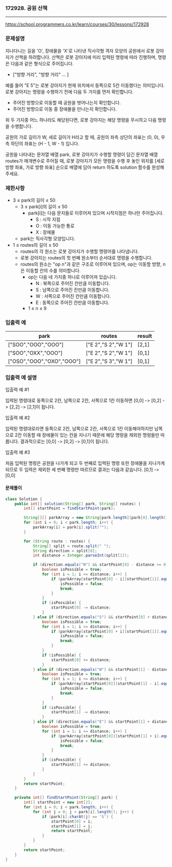 ### 172928. 공원 산책

---

https://school.programmers.co.kr/learn/courses/30/lessons/172928

### 문제설명

지나다니는 길을 'O', 장애물을 'X'로 나타낸 직사각형 격자 모양의 공원에서 로봇 강아지가 산책을 하려합니다. 산책은 로봇 강아지에 미리 입력된 명령에 따라 진행하며, 명령은
다음과 같은 형식으로 주어집니다.

- ["방향 거리", "방향 거리" … ]

예를 들어 "E 5"는 로봇 강아지가 현재 위치에서 동쪽으로 5칸 이동했다는 의미입니다. 로봇 강아지는 명령을 수행하기 전에 다음 두 가지를 먼저 확인합니다.

- 주어진 방향으로 이동할 때 공원을 벗어나는지 확인합니다.
- 주어진 방향으로 이동 중 장애물을 만나는지 확인합니다.

위 두 가지중 어느 하나라도 해당된다면, 로봇 강아지는 해당 명령을 무시하고 다음 명령을 수행합니다.

공원의 가로 길이가 W, 세로 길이가 H라고 할 때, 공원의 좌측 상단의 좌표는 (0, 0), 우측 하단의 좌표는 (H - 1, W - 1) 입니다.

공원을 나타내는 문자열 배열 park, 로봇 강아지가 수행할 명령이 담긴 문자열 배열 routes가 매개변수로 주어질 때, 로봇 강아지가 모든 명령을 수행 후 놓인
위치를 [세로 방향 좌표, 가로 방향 좌표] 순으로 배열에 담아 return 하도록 solution 함수를 완성해주세요.

### 제한사항

- 3 ≤ park의 길이 ≤ 50
    - 3 ≤ park[i]의 길이 ≤ 50
        - park[i]는 다음 문자들로 이루어져 있으며 시작지점은 하나만 주어집니다.
            - S : 시작 지점
            - O : 이동 가능한 통로
            - X : 장애물
    - park는 직사각형 모양입니다.
- 1 ≤ routes의 길이 ≤ 50
    - routes의 각 원소는 로봇 강아지가 수행할 명령어를 나타냅니다.
    - 로봇 강아지는 routes의 첫 번째 원소부터 순서대로 명령을 수행합니다.
    - routes의 원소는 "op n"과 같은 구조로 이루어져 있으며, op는 이동할 방향, n은 이동할 칸의 수를 의미합니다.
        - op는 다음 네 가지중 하나로 이루어져 있습니다.
            - N : 북쪽으로 주어진 칸만큼 이동합니다.
            - S : 남쪽으로 주어진 칸만큼 이동합니다.
            - W : 서쪽으로 주어진 칸만큼 이동합니다.
            - E : 동쪽으로 주어진 칸만큼 이동합니다.
        - 1 ≤ n ≤ 9

### 입출력 예

| park                      | routes                | result |
|---------------------------|-----------------------|--------|
| ["SOO","OOO","OOO"]       | ["E 2","S 2","W 1"]	  | [2,1]  |
| ["SOO","OXX","OOO"]       | ["E 2","S 2","W 1"]	  | [0,1]  |
| ["OSO","OOO","OXO","OOO"] | 	["E 2","S 3","W 1"]	 | [0,1]  |

### 입출력 예 설명

입출력 예 #1

입력된 명령대로 동쪽으로 2칸, 남쪽으로 2칸, 서쪽으로 1칸 이동하면 [0,0] -> [0,2] -> [2,2] -> [2,1]이 됩니다.

입출력 예 #2

입력된 명령대로라면 동쪽으로 2칸, 남쪽으로 2칸, 서쪽으로 1칸 이동해야하지만 남쪽으로 2칸 이동할 때 장애물이 있는 칸을 지나기 때문에 해당 명령을 제외한 명령들만 따릅니다. 결과적으로는 [0,0] -> [0,2] -> [0,1]이 됩니다.

입출력 예 #3

처음 입력된 명령은 공원을 나가게 되고 두 번째로 입력된 명령 또한 장애물을 지나가게 되므로 두 입력은 제외한 세 번째 명령만 따르므로 결과는 다음과 같습니다. [0,1] -> [0,0]

#### 문제풀이

```java
class Solution {
    public int[] solution(String[] park, String[] routes) {
        int[] startPoint = findStartPoint(park);

        String[][] parkArray = new String[park.length][park[0].length()];
        for (int i = 0; i < park.length; i++) {
            parkArray[i] = park[i].split("");
        }

        for (String route : routes) {
            String[] split = route.split(" ");
            String direction = split[0];
            int distance = Integer.parseInt(split[1]);

            if (direction.equals("N") && startPoint[0] - distance >= 0) {
                boolean isPossible = true;
                for (int i = 1; i <= distance; i++) {
                    if (parkArray[startPoint[0] - i][startPoint[1]].equals("X")) {
                        isPossible = false;
                        break;
                    }
                }
                if (isPossible) {
                    startPoint[0] -= distance;
                }
            } else if (direction.equals("S") && startPoint[0] + distance < parkArray.length) {
                boolean isPossible = true;
                for (int i = 1; i <= distance; i++) {
                    if (parkArray[startPoint[0] + i][startPoint[1]].equals("X")) {
                        isPossible = false;
                        break;
                    }
                }
                if (isPossible) {
                    startPoint[0] += distance;
                }
            } else if (direction.equals("W") && startPoint[1] - distance >= 0) {
                boolean isPossible = true;
                for (int i = 1; i <= distance; i++) {
                    if (parkArray[startPoint[0]][startPoint[1] - i].equals("X")) {
                        isPossible = false;
                        break;
                    }
                }
                if (isPossible) {
                    startPoint[1] -= distance;
                }
            } else if (direction.equals("E") && startPoint[1] + distance < parkArray[0].length) {
                boolean isPossible = true;
                for (int i = 1; i <= distance; i++) {
                    if (parkArray[startPoint[0]][startPoint[1] + i].equals("X")) {
                        isPossible = false;
                        break;
                    }
                }
                if (isPossible) {
                    startPoint[1] += distance;
                }
            }
        }
        return startPoint;
    }

    private int[] findStartPoint(String[] park) {
        int[] startPoint = new int[2];
        for (int i = 0; i < park.length; i++) {
            for (int j = 0; j < park[i].length(); j++) {
                if (park[i].charAt(j) == 'S') {
                    startPoint[0] = i;
                    startPoint[1] = j;
                    return startPoint;
                }
            }
        }
        return startPoint;
    }
}
```
